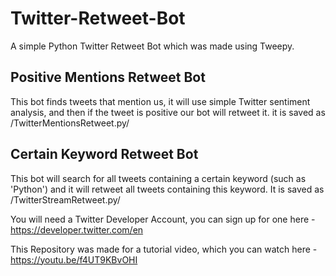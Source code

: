 # Twitter-Retweet-Bot

A simple Python Twitter Retweet Bot which was made using Tweepy.

## Positive Mentions Retweet Bot
This bot finds tweets that mention us, it will use simple Twitter sentiment analysis, and then if the tweet is positive our bot will retweet it.
it is saved as /TwitterMentionsRetweet.py/

## Certain Keyword Retweet Bot
This bot will search for all tweets containing a certain keyword (such as 'Python') and it will retweet all tweets containing this keyword.
It is saved as /TwitterStreamRetweet.py/

You will need a Twitter Developer Account, you can sign up for one here - https://developer.twitter.com/en

This Repository was made for a tutorial video, which you can watch here - https://youtu.be/f4UT9KBvOHI
